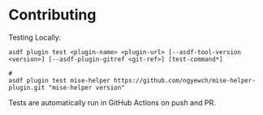 # Contributing

Testing Locally:

```shell
asdf plugin test <plugin-name> <plugin-url> [--asdf-tool-version <version>] [--asdf-plugin-gitref <git-ref>] [test-command*]

#
asdf plugin test mise-helper https://github.com/ngyewch/mise-helper-plugin.git "mise-helper version"
```

Tests are automatically run in GitHub Actions on push and PR.
